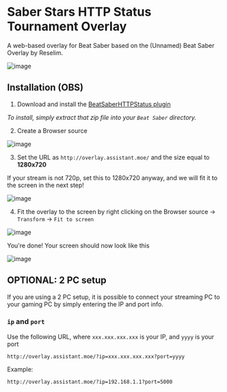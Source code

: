 # Saber Stars HTTP Status Tournament Overlay

A web-based overlay for Beat Saber based on the (Unnamed) Beat Saber Overlay by Reselim.

![image](https://imgur.com/2t8U0KW.png)

## Installation (OBS)

1. Download and install the [BeatSaberHTTPStatus plugin](https://github.com/benneeh/beatsaber-http-status/releases/download/v1.5.1b/BeatSaberHTTPStatus-1.5.1-bs1.0.0-de4e310a.zip)

*To install, simply extract that zip file into your `Beat Saber` directory.*

2. Create a Browser source

![image](https://imgur.com/mYnlAIT.png)

3. Set the URL as `http://overlay.assistant.moe/` and the size equal to **1280x720**

If your stream is not 720p, set this to 1280x720 anyway, and we will fit it to the screen in the next step!

![image](https://imgur.com/h6BVGye.png)

4. Fit the overlay to the screen by right clicking on the Browser source -> `Transform` -> `Fit to screen`

![image](https://imgur.com/zQdc2gR.png)


You're done! Your screen should now look like this

![image](https://imgur.com/QEFmuWa.png)

## OPTIONAL: 2 PC setup

If you are using a 2 PC setup, it is possible to connect your streaming PC to your gaming PC by simply entering the IP and port info.

### `ip` and `port`

Use the following URL, where `xxx.xxx.xxx.xxx` is your IP, and `yyyy` is your port

```
http://overlay.assistant.moe/?ip=xxx.xxx.xxx.xxx?port=yyyy
```

Example:
```
http://overlay.assistant.moe/?ip=192.168.1.1?port=5000
```
